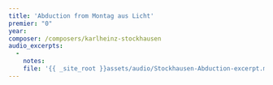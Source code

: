 ```yaml
---
title: 'Abduction from Montag aus Licht'
premier: "0"
year: 
composer: /composers/karlheinz-stockhausen
audio_excerpts: 
  -
    notes: 
    file: '{{ _site_root }}assets/audio/Stockhausen-Abduction-excerpt.mp3'
---
```

